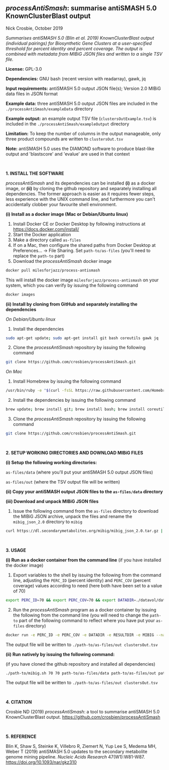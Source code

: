 
## *processAntiSmash*: summarise antiSMASH 5.0 KnownClusterBlast output
Nick Crosbie, October 2019

*Summarises antiSMASH 5.0 (Blin et al. 2019) KnownClusterBlast output (individual pairings) for Biosynthetic Gene Clusters at a user-specified threshold for percent identity and percent coverage. The output is combined with metadata from MIBiG JSON files and written to a single TSV file.*

**License:** GPL-3.0

**Dependencies:** GNU bash (recent version with readarray), gawk, jq

**Input requirements:** antiSMASH 5.0 output JSON file(s); Version 2.0 MIBiG data files in JSON format

**Example data:** three antiSMASH 5.0 output JSON files are included in the ```./processAntiSmash/exampleData``` directory

**Example output:** an example output TSV file (```clustersOutExample.tsv```) is included in the ```./processAntiSmash/exampleOutput``` directory

**Limitation:** To keep the number of columns in the output manageable, only three product compounds are written to ```clustersOut.tsv```

**Note:** antiSMASH 5.0 uses the DIAMOND software to produce blast-like output and 'blastscore' and 'evalue' are used in that context

<br>

**1. INSTALL THE SOFTWARE**

*processAntiSmash* and its dependencies can be installed **(i)** as a docker image, or **(ii)** by cloning the github repository and separately installing all dependencies. The former approach is easier as it requires fewer steps, less experience with the UNIX command line, and furthermore you can't accidentally clobber your favourite shell environment.

**(i) Install as a docker image (Mac or Debian/Ubuntu linux)**

1. Install Docker CE or Docker Desktop by following instructions at https://docs.docker.com/install/
2. Start the Docker application
3. Make a directory called ```as-files```
4. If on a Mac, then configure the shared paths from Docker Desktop at Preferences... -> File Sharing. Set ```path-to/as-files``` (you'll need to replace the ```path-to``` part)
5. Download the *processAntiSmash* docker image

```bash
docker pull milesforjazz/process-antismash
```

This will install the docker image ```milesforjazz/process-antismash``` on your system, which you can verify by issuing the following command

```bash
docker images
```

**(ii) Install by cloning from GitHub and separately installing the dependencies**

*On Debian/Ubuntu linux*

1. Install the dependencies

```bash
sudo apt-get update; sudo apt-get install git bash coreutils gawk jq
```

2. Clone the *processAntiSmash* repository by issuing the following command

```bash
git clone https://github.com/crosbien/processAntiSmash.git
```

*On Mac*

1. Install Homebrew by issuing the following command

```bash
/usr/bin/ruby -e "$(curl -fsSL https://raw.githubusercontent.com/Homebrew/install/master/install)"
```
2. Install the dependencies by issuing the following command

```bash
brew update; brew install git; brew install bash; brew install coreutils; brew install gawk; brew install jq
```
3. Clone the *processAntiSmash* repository by issuing the following command

```bash
git clone https://github.com/crosbien/processAntiSmash.git
```

<br>

**2. SETUP WORKING DIRECTORIES AND DOWNLOAD MIBiG FILES**

**(i) Setup the following working directories:**

```as-files/data``` (where you'll put your antiSMASH 5.0 output JSON files)

```as-files/out``` (where the TSV output file will be written)

**(ii) Copy your antiSMASH output JSON files to the ```as-files/data``` directory**

**(iii) Download and unpack MIBiG JSON files**

1. Issue the following command from the ``as-files`` directory to download the MIBiG JSON archive, unpack the files and rename the ```mibig_json_2.0``` directory to ```mibig``` 

```bash
curl https://dl.secondarymetabolites.org/mibig/mibig_json_2.0.tar.gz | tar xvz; mv mibig_json_2.0 mibig 
```

<br>

**3. USAGE**

**(i) Run as a docker container from the command line** (if you have installed the docker image)

1. Export variables to the shell by issuing the following from the command line, adjusting the ```PERC_ID``` (percent identity) and ```PERC_COV``` (percent coverage) values according to need (here both have been set to a value of 70)

```bash
export PERC_ID=70 && export PERC_COV=70 && export DATADIR=./datavol/data && export RESULTDIR=./datavol/out && export MIBIG=./datavol/mibig
```

2. Run the *processAntiSmash* program as a docker container by issuing the following from the command line (you will need to change the ``path-to`` part of the following command to reflect where you have put your ```as-files``` directory)

```bash 
docker run -e PERC_ID -e PERC_COV -e DATADIR -e RESULTDIR -e MIBIG --name processAntiSmash --rm -v /path-to/as-files:/datavol milesforjazz/process-antismash
```

 The output file will be written to ```./path-to/as-files/out clustersOut.tsv```

**(ii) Run natively by issuing the following command:**

(if you have cloned the github repository and installed all dependencies) 

```bash
./path-to/mibig.sh 70 70 path-to/as-files/data path-to/as-files/out path-to/as-files/mibig_json_2.0
```


 The output file will be written to ```./path-to/as-files/out clustersOut.tsv```

<br>

**4. CITATION**

Crosbie ND (2019) *processAntiSmash*: a tool to summarise antiSMASH 5.0 KnownClusterBlast output. https://github.com/crosbien/processAntiSmash

<br>

**5. REFERENCE** 

Blin K, Shaw S, Steinke K, Villebro R, Ziemert N, Yup Lee S, Medema MH, Weber T (2019) antiSMASH 5.0 updates to the secondary metabolite genome mining pipeline. *Nucleic Acids Research* 47(W1):W81-W87. https://doi.org/10.1093/nar/gkz310